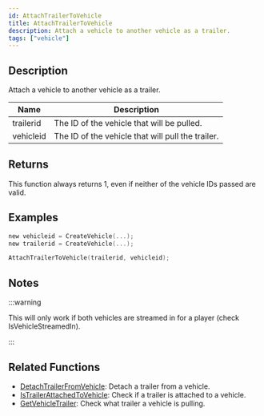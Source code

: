```yaml
---
id: AttachTrailerToVehicle
title: AttachTrailerToVehicle
description: Attach a vehicle to another vehicle as a trailer.
tags: ["vehicle"]
---
```


## Description

Attach a vehicle to another vehicle as a trailer.

| Name      | Description                                       |
| --------- | ------------------------------------------------- |
| trailerid | The ID of the vehicle that will be pulled.        |
| vehicleid | The ID of the vehicle that will pull the trailer. |

## Returns

This function always returns 1, even if neither of the vehicle IDs passed are valid.

## Examples

```c
new vehicleid = CreateVehicle(...);
new trailerid = CreateVehicle(...);

AttachTrailerToVehicle(trailerid, vehicleid);
```

## Notes

:::warning

This will only work if both vehicles are streamed in for a player (check IsVehicleStreamedIn).

:::

## Related Functions

- [DetachTrailerFromVehicle](DetachTrailerFromVehicle.md): Detach a trailer from a vehicle.
- [IsTrailerAttachedToVehicle](IsTrailerAttachedToVehicle.md): Check if a trailer is attached to a vehicle.
- [GetVehicleTrailer](GetVehicleTrailer.md): Check what trailer a vehicle is pulling.
